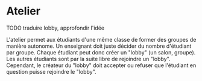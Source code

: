 #  Atelier

TODO traduire lobby, approfondir l'idée

L'atelier permet aux étudiants d'une même classe de former des groupes de manière autonome.
Un enseignant doit juste décider du nombre d'étudiant par groupe.
Chaque étudiant peut donc créer un "lobby" (un salon, groupe). Les autres étudiants sont par la suite libre de rejoindre un "lobby". Cependant, le créateur du "lobby" doit accepter ou refuser que l'étudiant en question puisse rejoindre le "lobby".





